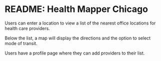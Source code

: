 # README: Health Mapper Chicago

Users can enter a location to view a list of the nearest office locations for health care providers.

Below the list, a map will display the directions and the option to select mode of transit.

Users have a profile page where they can add providers to their list.
